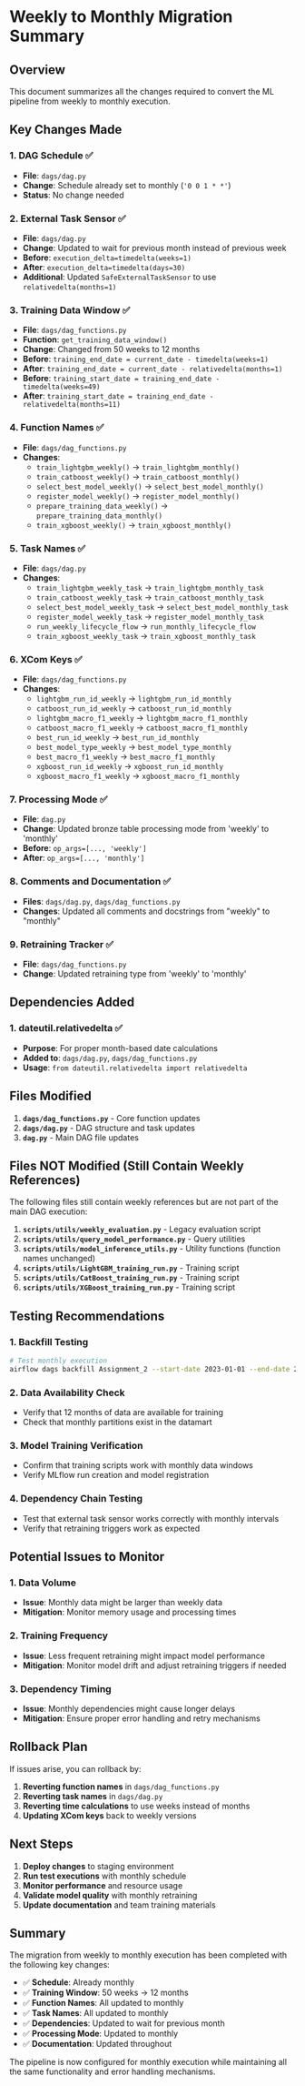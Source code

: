 # Weekly to Monthly Migration Summary

## Overview
This document summarizes all the changes required to convert the ML pipeline from weekly to monthly execution.

## Key Changes Made

### 1. **DAG Schedule** ✅
- **File**: `dags/dag.py`
- **Change**: Schedule already set to monthly (`'0 0 1 * *'`)
- **Status**: No change needed

### 2. **External Task Sensor** ✅
- **File**: `dags/dag.py`
- **Change**: Updated to wait for previous month instead of previous week
- **Before**: `execution_delta=timedelta(weeks=1)`
- **After**: `execution_delta=timedelta(days=30)`
- **Additional**: Updated `SafeExternalTaskSensor` to use `relativedelta(months=1)`

### 3. **Training Data Window** ✅
- **File**: `dags/dag_functions.py`
- **Function**: `get_training_data_window()`
- **Change**: Changed from 50 weeks to 12 months
- **Before**: `training_end_date = current_date - timedelta(weeks=1)`
- **After**: `training_end_date = current_date - relativedelta(months=1)`
- **Before**: `training_start_date = training_end_date - timedelta(weeks=49)`
- **After**: `training_start_date = training_end_date - relativedelta(months=11)`

### 4. **Function Names** ✅
- **File**: `dags/dag_functions.py`
- **Changes**:
  - `train_lightgbm_weekly()` → `train_lightgbm_monthly()`
  - `train_catboost_weekly()` → `train_catboost_monthly()`
  - `select_best_model_weekly()` → `select_best_model_monthly()`
  - `register_model_weekly()` → `register_model_monthly()`
  - `prepare_training_data_weekly()` → `prepare_training_data_monthly()`
  - `train_xgboost_weekly()` → `train_xgboost_monthly()`

### 5. **Task Names** ✅
- **File**: `dags/dag.py`
- **Changes**:
  - `train_lightgbm_weekly_task` → `train_lightgbm_monthly_task`
  - `train_catboost_weekly_task` → `train_catboost_monthly_task`
  - `select_best_model_weekly_task` → `select_best_model_monthly_task`
  - `register_model_weekly_task` → `register_model_monthly_task`
  - `run_weekly_lifecycle_flow` → `run_monthly_lifecycle_flow`
  - `train_xgboost_weekly_task` → `train_xgboost_monthly_task`

### 6. **XCom Keys** ✅
- **File**: `dags/dag_functions.py`
- **Changes**:
  - `lightgbm_run_id_weekly` → `lightgbm_run_id_monthly`
  - `catboost_run_id_weekly` → `catboost_run_id_monthly`
  - `lightgbm_macro_f1_weekly` → `lightgbm_macro_f1_monthly`
  - `catboost_macro_f1_weekly` → `catboost_macro_f1_monthly`
  - `best_run_id_weekly` → `best_run_id_monthly`
  - `best_model_type_weekly` → `best_model_type_monthly`
  - `best_macro_f1_weekly` → `best_macro_f1_monthly`
  - `xgboost_run_id_weekly` → `xgboost_run_id_monthly`
  - `xgboost_macro_f1_weekly` → `xgboost_macro_f1_monthly`

### 7. **Processing Mode** ✅
- **File**: `dag.py`
- **Change**: Updated bronze table processing mode from 'weekly' to 'monthly'
- **Before**: `op_args=[..., 'weekly']`
- **After**: `op_args=[..., 'monthly']`

### 8. **Comments and Documentation** ✅
- **Files**: `dags/dag.py`, `dags/dag_functions.py`
- **Changes**: Updated all comments and docstrings from "weekly" to "monthly"

### 9. **Retraining Tracker** ✅
- **File**: `dags/dag_functions.py`
- **Change**: Updated retraining type from 'weekly' to 'monthly'

## Dependencies Added

### 1. **dateutil.relativedelta** ✅
- **Purpose**: For proper month-based date calculations
- **Added to**: `dags/dag.py`, `dags/dag_functions.py`
- **Usage**: `from dateutil.relativedelta import relativedelta`

## Files Modified

1. **`dags/dag_functions.py`** - Core function updates
2. **`dags/dag.py`** - DAG structure and task updates
3. **`dag.py`** - Main DAG file updates

## Files NOT Modified (Still Contain Weekly References)

The following files still contain weekly references but are not part of the main DAG execution:

1. **`scripts/utils/weekly_evaluation.py`** - Legacy evaluation script
2. **`scripts/utils/query_model_performance.py`** - Query utilities
3. **`scripts/utils/model_inference_utils.py`** - Utility functions (function names unchanged)
4. **`scripts/utils/LightGBM_training_run.py`** - Training script
5. **`scripts/utils/CatBoost_training_run.py`** - Training script
6. **`scripts/utils/XGBoost_training_run.py`** - Training script

## Testing Recommendations

### 1. **Backfill Testing**
```bash
# Test monthly execution
airflow dags backfill Assignment_2 --start-date 2023-01-01 --end-date 2023-03-01
```

### 2. **Data Availability Check**
- Verify that 12 months of data are available for training
- Check that monthly partitions exist in the datamart

### 3. **Model Training Verification**
- Confirm that training scripts work with monthly data windows
- Verify MLflow run creation and model registration

### 4. **Dependency Chain Testing**
- Test that external task sensor works correctly with monthly intervals
- Verify that retraining triggers work as expected

## Potential Issues to Monitor

### 1. **Data Volume**
- **Issue**: Monthly data might be larger than weekly data
- **Mitigation**: Monitor memory usage and processing times

### 2. **Training Frequency**
- **Issue**: Less frequent retraining might impact model performance
- **Mitigation**: Monitor model drift and adjust retraining triggers if needed

### 3. **Dependency Timing**
- **Issue**: Monthly dependencies might cause longer delays
- **Mitigation**: Ensure proper error handling and retry mechanisms

## Rollback Plan

If issues arise, you can rollback by:

1. **Reverting function names** in `dags/dag_functions.py`
2. **Reverting task names** in `dags/dag.py`
3. **Reverting time calculations** to use weeks instead of months
4. **Updating XCom keys** back to weekly versions

## Next Steps

1. **Deploy changes** to staging environment
2. **Run test executions** with monthly schedule
3. **Monitor performance** and resource usage
4. **Validate model quality** with monthly retraining
5. **Update documentation** and team training materials

## Summary

The migration from weekly to monthly execution has been completed with the following key changes:

- ✅ **Schedule**: Already monthly
- ✅ **Training Window**: 50 weeks → 12 months
- ✅ **Function Names**: All updated to monthly
- ✅ **Task Names**: All updated to monthly
- ✅ **Dependencies**: Updated to wait for previous month
- ✅ **Processing Mode**: Updated to monthly
- ✅ **Documentation**: Updated throughout

The pipeline is now configured for monthly execution while maintaining all the same functionality and error handling mechanisms. 